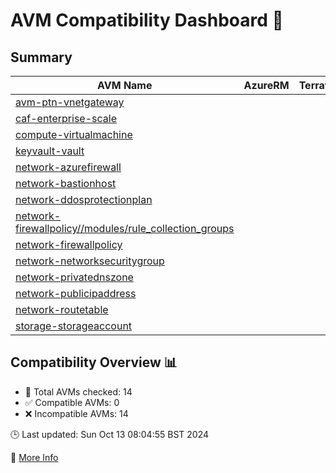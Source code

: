 # AVM Compatibility Dashboard 🚀

<!-- AVM_COMPATIBILITY_DASHBOARD_START -->

## Summary
| AVM Name | AzureRM | Terraform | Module | Compatible |
|----------|:-------:|:---------:|:------:|:----------:|
| [avm-ptn-vnetgateway](https://registry.terraform.io/modules/Azure/avm-ptn-vnetgateway/azurerm) |  |  | 0.6.0 |    ❌    |
| [caf-enterprise-scale](https://registry.terraform.io/modules/Azure/caf-enterprise-scale/azurerm) |  |  | 6.0.0 |    ❌    |
| [compute-virtualmachine](https://registry.terraform.io/modules/Azure/avm-res-compute-virtualmachine/azurerm) |  |  | 0.15.1 |    ❌    |
| [keyvault-vault](https://registry.terraform.io/modules/Azure/avm-res-keyvault-vault/azurerm) |  |  | 0.9.1 |    ❌    |
| [network-azurefirewall](https://registry.terraform.io/modules/Azure/avm-res-network-azurefirewall/azurerm) |  |  | 0.3.0 |    ❌    |
| [network-bastionhost](https://registry.terraform.io/modules/Azure/avm-res-network-bastionhost/azurerm) |  |  | 0.3.0 |    ❌    |
| [network-ddosprotectionplan](https://registry.terraform.io/modules/Azure/avm-res-network-ddosprotectionplan/azurerm) |  |  | 0.2.0 |    ❌    |
| [network-firewallpolicy//modules/rule_collection_groups](https://registry.terraform.io/modules/Azure/avm-res-network-firewallpolicy/azurerm/0.3.1/submodules/rule_collection_groups) |  |  | 0.3.1 |    ❌    |
| [network-firewallpolicy](https://registry.terraform.io/modules/Azure/avm-res-network-firewallpolicy/azurerm) |  |  | 0.3.1 |    ❌    |
| [network-networksecuritygroup](https://registry.terraform.io/modules/Azure/avm-res-network-networksecuritygroup/azurerm) |  |  | 0.2.0 |    ❌    |
| [network-privatednszone](https://registry.terraform.io/modules/Azure/avm-res-network-privatednszone/azurerm) |  |  | 0.2.0 |    ❌    |
| [network-publicipaddress](https://registry.terraform.io/modules/Azure/avm-res-network-publicipaddress/azurerm) |  |  | 0.1.2 |    ❌    |
| [network-routetable](https://registry.terraform.io/modules/Azure/avm-res-network-routetable/azurerm) |  |  | 0.3.0 |    ❌    |
| [storage-storageaccount](https://registry.terraform.io/modules/Azure/avm-res-storage-storageaccount/azurerm) |  |  | 0.2.7 |    ❌    |

## Compatibility Overview 📊
- 🔢 Total AVMs checked: 14
- ✅ Compatible AVMs: 0
- ❌ Incompatible AVMs: 14

🕒 Last updated: Sun Oct 13 08:04:55 BST 2024

🔗 [More Info](https://github.com/elabx-org/tf-avm-compatability-checker/actions/runs/11312289952)
<!-- AVM_COMPATIBILITY_DASHBOARD_END -->
